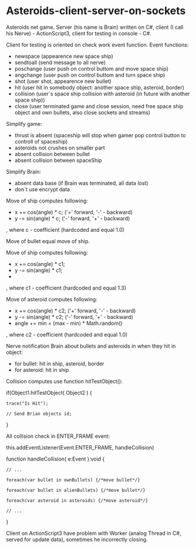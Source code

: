 # Asteroids-client-server-on-sockets

Asteroids net game. Server (his name is Brain) written on C#, client (I call his Nerve) - ActionScript3, client for testing in console - C#.

Client for testing is oriented on check work event function.
Event functions:
- newspace (appearence new space ship)
- sendtoall (send message to all nerve)
- poschange (user push on control buttom and move space ship)
- angchange (user push on control buttom and turn space ship)
- shot (user shot, appearence new bullet)
- hit (user hit in somebody object: another space ship, asteroid, border)
- collision (user`s space ship collision with asteroid (in future with another space ship))
- close (user terminated game and close session, need free space ship object and own bullets, also close sockets and streams)

Simplify game:
- thrust is absent (spaceship will stop when gamer pop control button to controll of spaceship)
- asteroids not crushes on smaller part
- absent collision between bullet
- absent collision between spaceShip

Simplify Brain:
- absent data base (if Brain was terminated, all data lost)
- don`t use encrypt data

Move of ship computes following:
- x += cos(angle) * c; ('+' forward, '-' - backward)
- y -= sin(angle) * c; ('-' forward, '+' - backward)
  
, where c - coefficient (hardcoded and equal 1.0)

Move of bullet equal move of ship.

Move of ship computes following:
- x += cos(angle) * c1;
- y -= sin(angle) * c1;
- 
, where c1 - coefficient (hardcoded and equal 1.3)

Move of asteroid computes following:
- x += cos(angle) * c2; ('+' forward, '-' - backward)
- y -= sin(angle) * c2; ('-' forward, '+' - backward)
- angle += min + (max - min) * Math.random()

, where c2 - coefficient (hardcoded and equal 1.0)

Nerve notification Brain about bullets and asteroids in when they hit in object:
- for bullet: hit in ship, asteroid, border
- for asteroid: hit in ship

Collision computes use function hitTestObject():

if(Object1.hitTestObject( Object2 ) {

    trace("Is Hit");
  
    // Send Brian objects id;
  
  }

All collision check in ENTER_FRAME event:

this.addEventListener(Event.ENTER_FRAME, handleCollision)

function handleCollision( e:Event ):void {

    // ...
  
    foreach(var bullet in ownBullets) {/*move bullet*/}

    foreach(var bullet in alienBullets) {/*move bullet*/}
  
    foreach(var asteroid in asteroids) {/*move asteroid*/}
  
    // ...
  
}

Client on ActionScript3 have problem with Worker (analog Thread in C#, served for update data), sometimes he incorrectly closing.
